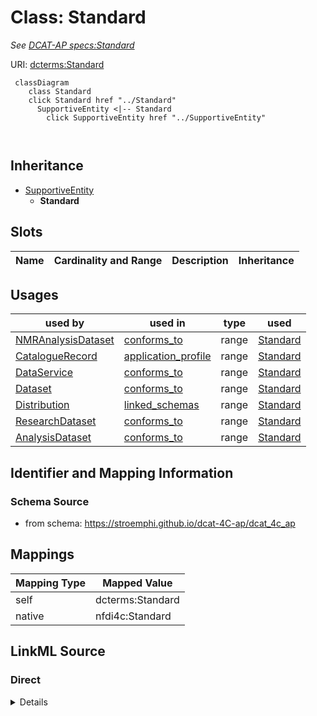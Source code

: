 

# Class: Standard


_See [DCAT-AP specs:Standard](https://semiceu.github.io/DCAT-AP/releases/3.0.0/#Standard)_





URI: [dcterms:Standard](http://purl.org/dc/terms/Standard)






```mermaid
 classDiagram
    class Standard
    click Standard href "../Standard"
      SupportiveEntity <|-- Standard
        click SupportiveEntity href "../SupportiveEntity"
      
      
```





## Inheritance
* [SupportiveEntity](SupportiveEntity.md)
    * **Standard**



## Slots

| Name | Cardinality and Range | Description | Inheritance |
| ---  | --- | --- | --- |





## Usages

| used by | used in | type | used |
| ---  | --- | --- | --- |
| [NMRAnalysisDataset](NMRAnalysisDataset.md) | [conforms_to](conforms_to.md) | range | [Standard](Standard.md) |
| [CatalogueRecord](CatalogueRecord.md) | [application_profile](application_profile.md) | range | [Standard](Standard.md) |
| [DataService](DataService.md) | [conforms_to](conforms_to.md) | range | [Standard](Standard.md) |
| [Dataset](Dataset.md) | [conforms_to](conforms_to.md) | range | [Standard](Standard.md) |
| [Distribution](Distribution.md) | [linked_schemas](linked_schemas.md) | range | [Standard](Standard.md) |
| [ResearchDataset](ResearchDataset.md) | [conforms_to](conforms_to.md) | range | [Standard](Standard.md) |
| [AnalysisDataset](AnalysisDataset.md) | [conforms_to](conforms_to.md) | range | [Standard](Standard.md) |






## Identifier and Mapping Information







### Schema Source


* from schema: https://stroemphi.github.io/dcat-4C-ap/dcat_4c_ap




## Mappings

| Mapping Type | Mapped Value |
| ---  | ---  |
| self | dcterms:Standard |
| native | nfdi4c:Standard |







## LinkML Source

<!-- TODO: investigate https://stackoverflow.com/questions/37606292/how-to-create-tabbed-code-blocks-in-mkdocs-or-sphinx -->

### Direct

<details>
```yaml
name: Standard
description: See [DCAT-AP specs:Standard](https://semiceu.github.io/DCAT-AP/releases/3.0.0/#Standard)
from_schema: https://stroemphi.github.io/dcat-4C-ap/dcat_4c_ap
is_a: SupportiveEntity
abstract: false
class_uri: dcterms:Standard

```
</details>

### Induced

<details>
```yaml
name: Standard
description: See [DCAT-AP specs:Standard](https://semiceu.github.io/DCAT-AP/releases/3.0.0/#Standard)
from_schema: https://stroemphi.github.io/dcat-4C-ap/dcat_4c_ap
is_a: SupportiveEntity
abstract: false
class_uri: dcterms:Standard

```
</details>